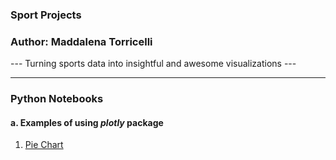 ### Sport Projects
### Author: Maddalena Torricelli
--- Turning sports data into insightful and awesome visualizations ---

---

### Python Notebooks
#### a. Examples of using *plotly* package
1. [Pie Chart](http://htmlpreview.github.io/?https://github.com/maddaleona/sport_projects/data/figure.html)
